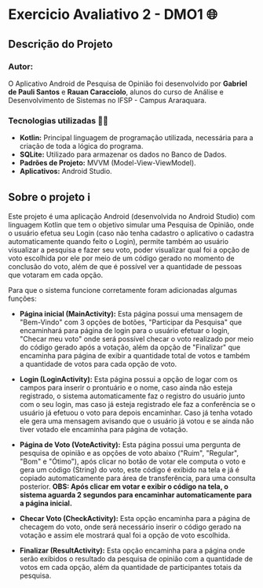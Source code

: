 # Exercicio Avaliativo 2 - DMO1 🌐

## Descrição do Projeto

### Autor:

O Aplicativo Android de Pesquisa de Opinião foi desenvolvido por **Gabriel de Pauli Santos** e **Rauan Caracciolo**, alunos do curso de Análise e Desenvolvimento de Sistemas no IFSP - Campus Araraquara.


### Tecnologias utilizadas 👩‍💻

- **Kotlin:** Principal linguagem de programação utilizada, necessária para a criação de toda a lógica do programa.
- **SQLite:** Utilizado para armazenar os dados no Banco de Dados.
- **Padrões de Projeto:** MVVM (Model-View-ViewModel).
- **Aplicativos:** Android Studio.

## Sobre o projeto ℹ

Este projeto é uma aplicação Android (desenvolvida no Android Studio) com linguagem Kotlin que tem o objetivo simular uma Pesquisa de Opinião, onde o usuário efetua seu Login (caso não tenha cadastro o aplicativo o cadastra automaticamente quando feito o Login), permite também ao usuário visualizar a pesquisa e fazer seu voto, poder visualizar qual foi a opção de voto escolhida por ele por meio de um código gerado no momento de conclusão do voto, além de que é possível ver a quantidade de pessoas que votaram em cada opção.

Para que o sistema funcione corretamente foram adicionadas algumas funções:

- **Página inicial (MainActivity):** Esta página possui uma mensagem de "Bem-Vindo" com 3 opções de botões, "Participar da Pesquisa" que encaminhará para página de login para o usuário efetuar o login, "Checar meu voto" onde será possível checar o voto realizado por meio do código gerado após a votação, além da opção de "Finalizar" que encaminha para página de exibir a quantidade total de votos e também a quantidade de votos para cada opção de voto.

- **Login (LoginActivity):** Esta página possui a opção de logar com os campos para inserir o prontuário e o nome, caso ainda não esteja registrado, o sistema automaticamente faz o registro do usuário junto com o seu login, mas caso já esteja registrado ele faz a conferência se o usuário já efetuou o voto para depois encaminhar. Caso já tenha votado ele gera uma mensagem avisando que o usuário já votou e se ainda não tiver votado ele encaminha para página de votação.

- **Página de Voto (VoteActivity):** Esta página possui uma pergunta de pesquisa de opinião e as opções de voto abaixo ("Ruim", "Regular", "Bom" e "Ótimo"), após clicar no botão de votar ele computa o voto e gera um código (String) do voto, este código é exibido na tela e já é copiado automaticamente para área de transferência, para uma consulta posterior. **OBS: Após clicar em votar e exibir o código na tela, o sistema aguarda 2 segundos para encaminhar automaticamente para a página inicial.**

- **Checar Voto (CheckActivity):** Esta opção encaminha para a página de checagem do voto, onde será necessário inserir o código gerado na votação e assim ele mostrará qual foi a opção de voto escolhida.

- **Finalizar (ResultActivity):** Esta opção encaminha para a página onde serão exibidos o resultado da pesquisa de opinião com a quantidade de votos em cada opção, além da quantidade de participantes totais da pesquisa.
